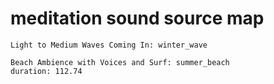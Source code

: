 # meditation sound source map





```
Light to Medium Waves Coming In: winter_wave
```

```
Beach Ambience with Voices and Surf: summer_beach
duration: 112.74
```

